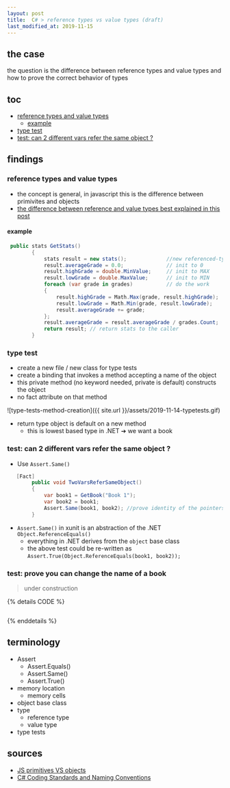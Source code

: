```yaml
---
layout: post
title:  C# > reference types vs value types (draft)
last_modified_at: 2019-11-15
---
```


## the case	
the question is the difference between reference types and value types and how to prove the correct behavior of types

## toc

<!-- TOC -->

- [reference types and value types](#reference-types-and-value-types)
    - [example](#example)
- [type test](#type-test)
- [test: can 2 different vars refer the same object ?](#test-can-2-different-vars-refer-the-same-object-)

<!-- /TOC -->

## findings

### reference types and value types
* the concept is general, in javascript this is the difference between primivites and objects
* [the difference between reference and value types best explained in this post](https://stackoverflow.com/a/13268731)


#### example
```c#
 public stats GetStats()
        {
            stats result = new stats();             //new referenced-type binding
            result.averageGrade = 0.0;              // init to 0 
            result.highGrade = double.MinValue;     // init to MAX
            result.lowGrade = double.MaxValue;      // init to MIN
            foreach (var grade in grades)           // do the work
            {
                result.highGrade = Math.Max(grade, result.highGrade);
                result.lowGrade = Math.Min(grade, result.lowGrade);
                result.averageGrade += grade;
            };
            result.averageGrade = result.averageGrade / grades.Count;
            return result; // return stats to the caller
        }
```

### type test
* create a new file / new class for type tests
* create a binding that invokes a method accepting a name of the object
* this private method (no keyword needed, private is default) constructs the object
* no fact attribute on that method

![type-tests-method-creation]({{ site.url }}/assets/2019-11-14-typetests.gif)

* return type object is default on a new method
    * this is lowest based type in .NET ➔ we want a book

### test: can 2 different vars refer the same object ?
* Use `Assert.Same()`

```c#
   [Fact]
        public void TwoVarsReferSameObject()
        {
            var book1 = GetBook("Book 1");
            var book2 = book1;
            Assert.Same(book1, book2); //prove identity of the pointers for bindings
        }
```
* `Assert.Same()` in xunit is an abstraction of the .NET `Object.ReferenceEquals()`
    * everything in .NET derives from the `object` base class
    * the above test could be re-written as `Assert.True(Object.ReferenceEquals(book1, book2));` 

### test: prove you can change the name of a book
> under construction

{% details CODE %}
```c#
```
{% enddetails %}


## terminology
* Assert
    * Assert.Equals()
    * Assert.Same()
    * Assert.True()
* memory location 
    * memory cells
* object base class    
* type
    * reference type
    * value type
* type tests

## sources
* [JS primitives VS objects](https://stackoverflow.com/a/13268731)
* [C# Coding Standards and Naming Conventions](https://github.com/ktaranov/naming-convention/blob/master/C%23%20Coding%20Standards%20and%20Naming%20Conventions.md#c-coding-standards-and-naming-conventions)